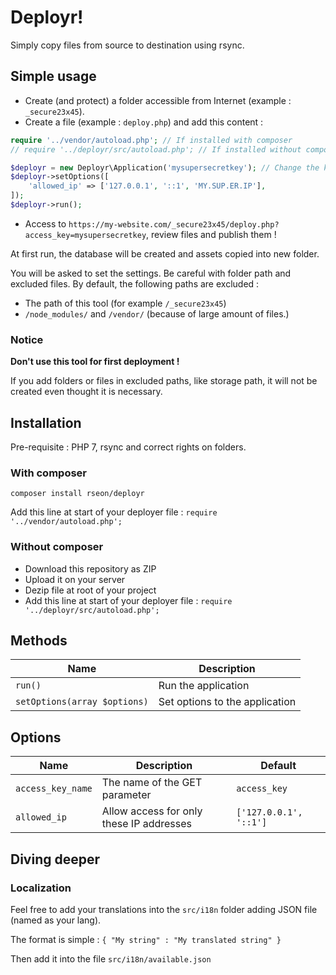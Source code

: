 Deployr!
========

Simply copy files from source to destination using rsync.

## Simple usage
* Create (and protect) a folder accessible from Internet (example : `_secure23x45`).
* Create a file (example : `deploy.php`) and add this content :

```php
require '../vendor/autoload.php'; // If installed with composer
// require '../deployr/src/autoload.php'; // If installed without composer

$deployr = new Deployr\Application('mysupersecretkey'); // Change the key !
$deployr->setOptions([
    'allowed_ip' => ['127.0.0.1', '::1', 'MY.SUP.ER.IP'],
]);
$deployr->run();
```

* Access to `https://my-website.com/_secure23x45/deploy.php?access_key=mysupersecretkey`, review files and publish them !

At first run, the database will be created and assets copied into new folder.

You will be asked to set the settings. Be careful with folder path and excluded files. By default, the following paths are excluded :

- The path of this tool (for example `/_secure23x45`)
- `/node_modules/` and `/vendor/` (because of large amount of files.)


### Notice
__Don't use this tool for first deployment !__

If you add folders or files in excluded paths, like storage path, it will not be created even thought it is necessary.


## Installation

Pre-requisite : PHP 7, rsync and correct rights on folders.

### With composer
```
composer install rseon/deployr
```

Add this line at start of your deployer file : `require '../vendor/autoload.php';`

### Without composer
* Download this repository as ZIP
* Upload it on your server 
* Dezip file at root of your project
* Add this line at start of your deployer file : `require '../deployr/src/autoload.php';`


## Methods

| Name | Description |
|------|-------------|
| `run()` | Run the application |
| `setOptions(array $options)` | Set options to the application |


## Options

| Name | Description | Default |
|------|-------------|---------|
| `access_key_name` | The name of the GET parameter | `access_key` |
| `allowed_ip` | Allow access for only these IP addresses | `['127.0.0.1', '::1']` |


## Diving deeper

### Localization

Feel free to add your translations into the `src/i18n` folder adding JSON file (named as your lang).

The format is simple : `{ "My string" : "My translated string" }`

Then add it into the file `src/i18n/available.json`
